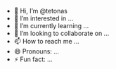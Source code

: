 - 👋 Hi, I’m @tetonas
- 👀 I’m interested in ...
- 🌱 I’m currently learning ...
- 💞️ I’m looking to collaborate on ...
- 📫 How to reach me ...
- 😄 Pronouns: ...
- ⚡ Fun fact: ...

<!---
tetonas/tetonas is a ✨ special ✨ repository because its `README.md` (this file) appears on your GitHub profile.
You can click the Preview link to take a look at your changes.
--->
